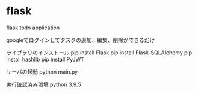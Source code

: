 # flask
flask todo application

googleでログインしてタスクの追加、編集、削除ができるだけ

ライブラリのインストール
pip install Flask
pip install Flask-SQLAlchemy
pip install hashlib
pip install PyJWT

サーバの起動
python main.py

実行確認済み環境
python 3.9.5
